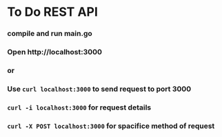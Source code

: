 # To Do REST API

### compile and run main.go
### Open http://localhost:3000 
### or
### Use `curl localhost:3000` to send request to port 3000
###    `curl -i localhost:3000` for request details
###    `curl -X POST localhost:3000` for spacifice method of request
